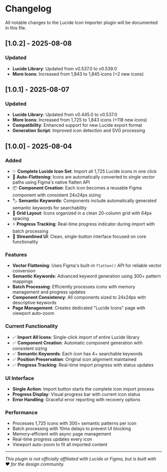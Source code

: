 # Changelog

All notable changes to the Lucide Icon Importer plugin will be documented in this file.

## [1.0.2] - 2025-08-08

### Updated
- **Lucide Library**: Updated from v0.537.0 to v0.539.0
- **More Icons**: Increased from 1,843 to 1,845 icons (+2 new icons)

## [1.0.1] - 2025-08-07

### Updated
- **Lucide Library**: Updated from v0.445.0 to v0.537.0
- **More Icons**: Increased from 1,725 to 1,843 icons (+118 new icons)
- **Compatibility**: Enhanced support for new Lucide export format
- **Generation Script**: Improved icon detection and SVG processing

## [1.0.0] - 2025-08-04

### Added
- ✨ **Complete Lucide Icon Set**: Import all 1,725 Lucide icons in one click
- 🎯 **Auto-Flattening**: Icons are automatically converted to single vector paths using Figma's native flatten API
- 📦 **Component Creation**: Each icon becomes a reusable Figma component with consistent 24x24px sizing
- 🏷️ **Semantic Keywords**: Components include automatically generated semantic keywords for searchability
- 📐 **Grid Layout**: Icons organized in a clean 20-column grid with 64px spacing
- ⚡ **Progress Tracking**: Real-time progress indicator during import with batch processing
- 📱 **Streamlined UI**: Clean, single-button interface focused on core functionality

### Features
- **Vector Flattening**: Uses Figma's built-in `flatten()` API for reliable vector conversion
- **Semantic Keywords**: Advanced keyword generation using 300+ pattern mappings
- **Batch Processing**: Efficiently processes icons with memory management and progress updates
- **Component Consistency**: All components sized to 24x24px with descriptive keywords
- **Page Management**: Creates dedicated "Lucide Icons" page with viewport auto-zoom

### Current Functionality
- ✅ **Import All Icons**: Single-click import of entire Lucide library
- ✅ **Component Creation**: Automatic component generation with consistent sizing
- ✅ **Semantic Keywords**: Each icon has 4+ searchable keywords
- ✅ **Position Preservation**: Original icon alignment maintained
- ✅ **Progress Tracking**: Real-time import progress with status updates

### UI Interface
- **Single Action**: Import button starts the complete icon import process
- **Progress Display**: Visual progress bar with current icon status
- **Error Handling**: Graceful error reporting with recovery options

### Performance
- Processes 1,725 icons with 300+ semantic patterns per icon
- Batch processing with 10ms delays to prevent UI blocking
- Memory-efficient with async page management
- Real-time progress updates every icon
- Viewport auto-zoom to fit all imported content

---

*This plugin is not officially affiliated with Lucide or Figma, but is built with ❤️ for the design community.*
